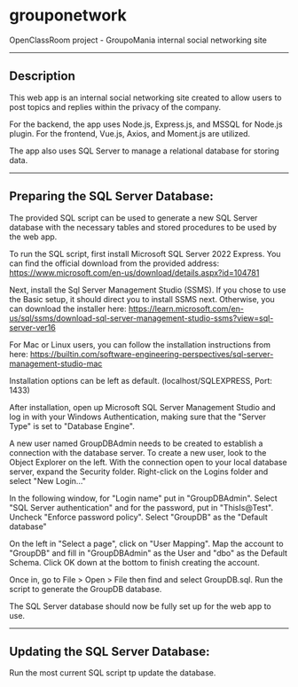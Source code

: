 # grouponetwork
OpenClassRoom project - GroupoMania internal social networking site

-------------------------------
Description
-------------------------------

This web app is an internal social networking site created to allow users to post topics and replies within the privacy of the company.

For the backend, the app uses Node.js, Express.js, and MSSQL for Node.js plugin.
For the frontend, Vue.js, Axios, and Moment.js are utilized.

The app also uses SQL Server to manage a relational database for storing data.


-------------------------------
Preparing the SQL Server Database:
-------------------------------

The provided SQL script can be used to generate a new SQL Server database with the necessary tables and stored procedures to be used by the web app.

To run the SQL script, first install Microsoft SQL Server 2022 Express. You can find the official download from the provided address:
https://www.microsoft.com/en-us/download/details.aspx?id=104781

Next, install the Sql Server Management Studio (SSMS). If you chose to use the Basic setup, it should direct you to install SSMS next. Otherwise, you can download the installer here:
https://learn.microsoft.com/en-us/sql/ssms/download-sql-server-management-studio-ssms?view=sql-server-ver16

For Mac or Linux users, you can follow the installation instructions from here:
https://builtin.com/software-engineering-perspectives/sql-server-management-studio-mac

Installation options can be left as default. (localhost/SQLEXPRESS, Port: 1433)

After installation, open up Microsoft SQL Server Management Studio and log in with your Windows Authentication, making sure that the "Server Type" is set to "Database Engine".

A new user named GroupDBAdmin needs to be created to establish a connection with the database server. To create a new user, look to the Object Explorer on the left. With the connection open to your local database server, expand the Security folder. Right-click on the Logins folder and select "New Login..."

In the following window, for "Login name" put in "GroupDBAdmin". Select "SQL Server authentication" and for the password, put in "ThisIs@Test". Uncheck "Enforce password policy". Select "GroupDB" as the "Default database"

On the left in "Select a page", click on "User Mapping". Map the account to "GroupDB" and fill in "GroupDBAdmin" as the User and "dbo" as the Default Schema. Click OK down at the bottom to finish creating the account.

Once in, go to File > Open > File then find and select GroupDB.sql. Run the script to generate the GroupDB database.

The SQL Server database should now be fully set up for the web app to use.

-------------------------------
Updating the SQL Server Database:
-------------------------------

Run the most current SQL script tp update the database.